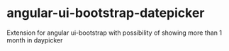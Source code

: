 # angular-ui-bootstrap-datepicker
Extension for angular ui-bootstrap with possibility of showing more than 1 month in daypicker
